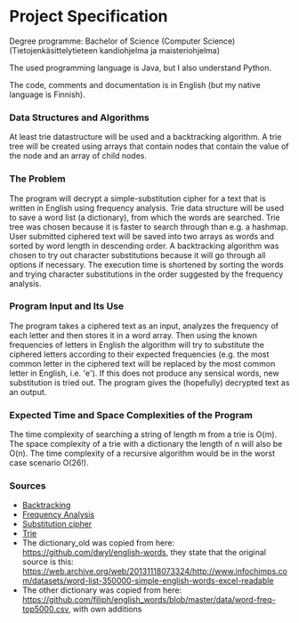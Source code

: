 # Project Specification

Degree programme: Bachelor of Science (Computer Science) (Tietojenkäsittelytieteen kandiohjelma ja maisteriohjelma)

The used programming language is Java, but I also understand Python.

The code, comments and documentation is in English (but my native language is Finnish).

### Data Structures and Algorithms
At least trie datastructure will be used and a backtracking algorithm. A trie tree will be created using arrays that contain nodes that contain the value of the node and an array of child nodes.

### The Problem
The program will decrypt a simple-substitution cipher for a text that is written in English using frequency analysis. Trie data structure will be used to save a word list (a dictionary), from which the words are searched. Trie tree was chosen because it is faster to search through than e.g. a hashmap. User submitted ciphered text will be saved into two arrays as words and sorted by word length in descending order. A backtracking algorithm was chosen to try out character substitutions because it will go through all options if necessary. The execution time is shortened by sorting the words and trying character substitutions in the order suggested by the frequency analysis.

### Program Input and Its Use
The program takes a ciphered text as an input, analyzes the frequency of each letter and then stores it in a word array. Then using the known frequencies of letters in English the algorithm will try to substitute the ciphered letters according to their expected frequencies (e.g. the most common letter in the ciphered text will be replaced by the most common letter in English, i.e. 'e'). If this does not produce any sensical words, new substitution is tried out. The program gives the (hopefully) decrypted text as an output.

### Expected Time and Space Complexities of the Program
The time complexity of searching a string of length m from a trie is O(m). The space complexity of a trie with a dictionary the length of n will also be O(n). The time complexity of a recursive algorithm would be in the worst case scenario O(26!).

### Sources
* [Backtracking](https://en.wikipedia.org/wiki/Backtracking)
* [Frequency Analysis](https://www.101computing.net/frequency-analysis/)
* [Substitution cipher](https://en.wikipedia.org/wiki/Substitution_cipher)
* [Trie](https://en.wikipedia.org/wiki/Trie)
* The dictionary_old was copied from here: https://github.com/dwyl/english-words, they state that the original source is this: https://web.archive.org/web/20131118073324/http://www.infochimps.com/datasets/word-list-350000-simple-english-words-excel-readable
* The other dictionary was copied from here: https://github.com/filiph/english_words/blob/master/data/word-freq-top5000.csv, with own additions
